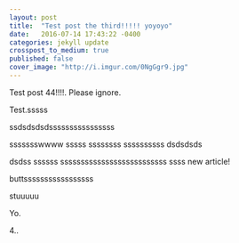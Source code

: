 ```yaml
---
layout: post
title:  "Test post the third!!!!! yoyoyo"
date:   2016-07-14 17:43:22 -0400
categories: jekyll update
crosspost_to_medium: true
published: false
cover_image: "http://i.imgur.com/0NgGgr9.jpg"
---
```

Test post 44!!!!. Please ignore.


Test.sssss

ssdsdsdsdssssssssssssssss

ssssssswwww
sssss
ssssssss
ssssssssss
dsdsdsds

dsdss
ssssss
ssssssssssssssssssssssssss
ssss
new article!

buttsssssssssssssssss

stuuuuu

Yo.

4..

